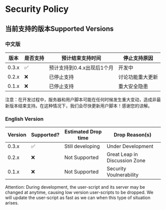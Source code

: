 # Security Policy

## 当前支持的版本Supported Versions
### 中文版

| 版本 | 是否支持  | 预计结束支持时间 | 停止支持原因 |
| ------- | ------------------ | --------- | -------- | 
| 0.3.x   | :white_check_mark: | 预计支持到0.4.x出现后1个月 | 开发中 |
| 0.2.x   | :x:                | 已停止支持 | 讨论功能重大更新 |
| 0.1.x   | :x:                | 已停止支持 | 重大安全隐患 |

注意：在开发过程中，服务器和用户脚本可能在任何时候发生重大变动，造成非最新版本结束支持。在这种情况下，我们会尽快更新用户脚本！感谢您的谅解。

### English Version
| Version | Supported?  | Estimated Drop time | Drop Reason(s) |
| ------- | ------------------ | --------- | -------- | 
| 0.3.x   | :white_check_mark: | Still developing |  Under Development |
| 0.2.x   | :x:                |  Not Supported |  Great Leap in Discussion Zone |
| 0.1.x   | :x:                |  Not Supported | Security Voulnerability |

Attention: During development, the user-script and its server may be changed at anytime, causing low version user-scripts to be dropped. We will update the user-script as fast as we can when this type of situation arises.
